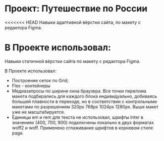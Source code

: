 # Проект: Путешествие по России

<<<<<<< HEAD
Навыки адаптивной вёрстки сайта, по макету с редактора Figma.

**В Проекте использовал**:
=======
Навыки статичной вёрстки сайта по макету с редактора Figma.

В Проекте использовал:
- Построение сеток по Grid;
- Flex - контейнеры
- Медиазапросы по ширине окна браузера. Все точки перелома макета подбирались для каждого блока индивидуально, добиваясь большей плавности в переходе, но в соответствии с контрольными макетами по разрешениям 320рх 768рх 1024рх 1280рх. Выше макет уже не масштабируется.
- Единицы em и rem для текста не использовал, шрифты Inter в значениях (400, 700, 900) подключены локально в двух форматах woff2 и woff. Применено сглаживание шрифтов в корневом стиле page.

